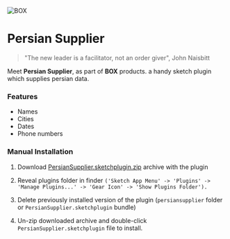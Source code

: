 ![BOX](http://s8.picofile.com/file/8340116900/box_github.png)

# Persian Supplier

> "The new leader is a facilitator, not an order giver", John Naisbitt

Meet **Persian Supplier**, as part of **BOX** products. a handy sketch plugin which supplies persian data.

<h3>Features</h3>
<ul>
  <li>Names</li>
  <li>Cities</li>
  <li>Dates</li>
  <li>Phone numbers</li>
</ul>

<h3>Manual Installation</h3>

1. Download [PersianSupplier.sketchplugin.zip](https://github.com/hiradarshadi/PersianSupplier/releases/download/1.0/persiansupplier.sketchplugin.zip "here") archive with the plugin

2. Reveal plugins folder in finder `('Sketch App Menu' -> 'Plugins' -> 'Manage Plugins...' -> 'Gear Icon' -> 'Show Plugins Folder').`

3. Delete previously installed version of the plugin (`persiansupplier` folder or `PersianSupplier.sketchplugin` bundle)

4. Un-zip downloaded archive and double-click `PersianSupplier.sketchplugin` file to install.
